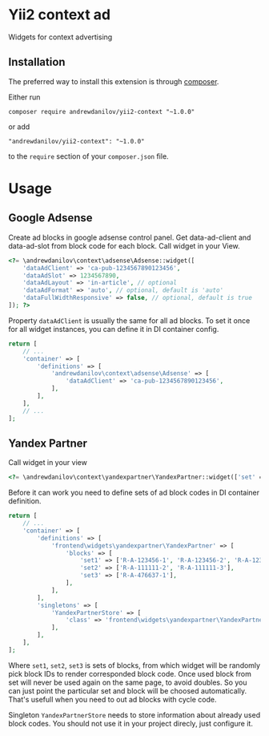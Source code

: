 Yii2 context ad
===================
Widgets for context advertising

Installation
------------

The preferred way to install this extension is through [composer](http://getcomposer.org/download/).

Either run

```
composer require andrewdanilov/yii2-context "~1.0.0"
```

or add

```
"andrewdanilov/yii2-context": "~1.0.0"
```

to the `require` section of your `composer.json` file.


Usage
=====

Google Adsense
-----

Create ad blocks in google adsense control panel. Get data-ad-client and data-ad-slot from block code for each block.
Call widget in your View.

```php
<?= \andrewdanilov\context\adsense\Adsense::widget([
	'dataAdClient' => 'ca-pub-1234567890123456',
	'dataAdSlot' => 1234567890,
	'dataAdLayout' => 'in-article', // optional
	'dataAdFormat' => 'auto', // optional, default is 'auto'
	'dataFullWidthResponsive' => false, // optional, default is true
]); ?>
```

Property `dataAdClient` is usually the same for all ad blocks. To set it once for all widget instances, you can define
it in DI container config.

```php
return [
	// ...
	'container' => [
		'definitions' => [
			'andrewdanilov\context\adsense\Adsense' => [
				'dataAdClient' => 'ca-pub-1234567890123456',
			],
		],
	],
	// ...
];
```

Yandex Partner
-----

Call widget in your view

```php
<?= \andrewdanilov\context\yandexpartner\YandexPartner::widget(['set' => 'set1']) ?>
```

Before it can work you need to define sets of ad block codes in DI container definition.

```php
return [
	// ...
	'container' => [
		'definitions' => [
			'frontend\widgets\yandexpartner\YandexPartner' => [
				'blocks' => [
					'set1' => ['R-A-123456-1', 'R-A-123456-2', 'R-A-123456-3'],
					'set2' => ['R-A-111111-2', 'R-A-111111-3'],
					'set3' => ['R-A-476637-1'],
				],
			],
		],
		'singletons' => [
			'YandexPartnerStore' => [
				'class' => 'frontend\widgets\yandexpartner\YandexPartnerStore'
			],
		],
	],
];
```

Where `set1`, `set2`, `set3` is sets of blocks, from which widget will be randomly pick block IDs to render
corresponded block code. Once used block from set will never be used again on the same page, to avoid doubles. So you
can just point the particular set and block will be choosed automatically. That's usefull when you need to out ad blocks
with cycle code.

Singleton `YandexPartnerStore` needs to store information about already used block codes. You should not use it in your
project direcly, just configure it.